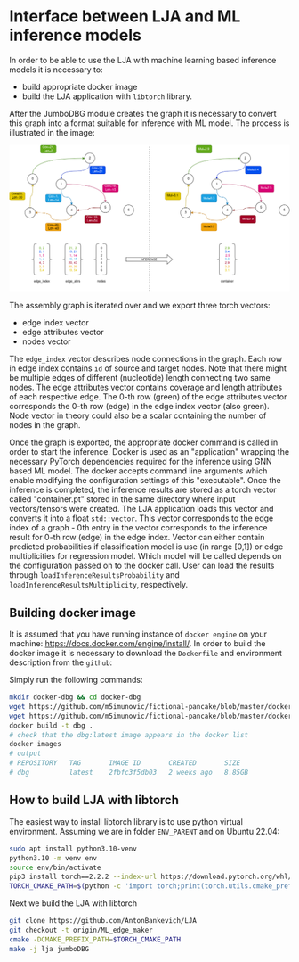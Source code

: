 # Interface between LJA and ML inference models

In order to be able to use the LJA with machine learning based inference models it is necessary to:
 - build appropriate docker image
 - build the LJA application with `libtorch` library.

After the JumboDBG module creates the graph it is necessary to convert this graph into a format suitable for inference with ML model.
The process is illustrated in the image:

![LJAInference](./.attachments/LJAInference.drawio.png)

The assembly graph is iterated over and we export three torch vectors:
* edge index vector
* edge attributes vector
* nodes vector

The `edge_index` vector describes node connections in the graph.
Each row in edge index contains `id` of source and target nodes.
Note that there might be multiple edges of different (nucleotide) length connecting two same nodes.
The edge attributes vector contains coverage and length attributes of each respective edge.
The 0-th row (green) of the edge attributes vector corresponds the 0-th row (edge) in the edge index vector (also green).
Node vector in theory could also be a scalar containing the number of nodes in the graph.

Once the graph is exported, the appropriate docker command is called in order to start the inference.
Docker is used as an "application" wrapping the necessary PyTorch dependencies required for the inference using GNN based ML model.
The docker accepts command line arguments which enable modifying the configuration settings of this "executable".
Once the inference is completed, the inference results are stored as a torch vector called "container.pt" stored in the same directory where input vectors/tensors were created.
The LJA application loads this vector and converts it into a float `std::vector`.
This vector corresponds to the edge index of a graph - 0th entry in the vector corresponds to the inference result for 0-th row (edge) in the edge index.
Vector can either contain predicted probabilities if classification model is use (in range [0,1]) or edge multiplicities for regression model.
Which model will be called depends on the configuration passed on to the docker call.
User can load the results through `loadInferenceResultsProbability` and `loadInferenceResultsMultiplicity`, respectively.


## Building docker image
It is assumed that you have running instance of `docker engine` on your machine: https://docs.docker.com/engine/install/.
In order to build the docker image it is necessary to download the `Dockerfile` and environment description from the `github`:

Simply run the following commands:
```Bash
mkdir docker-dbg && cd docker-dbg
wget https://github.com/m5imunovic/fictional-pancake/blob/master/docker/Dockerfile
wget https://github.com/m5imunovic/fictional-pancake/blob/master/docker/environment.yaml
docker build -t dbg .
# check that the dbg:latest image appears in the docker list
docker images
# output 
# REPOSITORY   TAG       IMAGE ID       CREATED       SIZE
# dbg          latest    2fbfc3f5db03   2 weeks ago   8.85GB

```


## How to build LJA with libtorch
The easiest way to install libtorch library is to use python virtual environment.
Assuming we are in folder `ENV_PARENT` and on Ubuntu 22.04:
```Bash
sudo apt install python3.10-venv
python3.10 -m venv env
source env/bin/activate
pip3 install torch==2.2.2 --index-url https://download.pytorch.org/whl/cpu
TORCH_CMAKE_PATH=$(python -c 'import torch;print(torch.utils.cmake_prefix_path)')
```

Next we build the LJA with libtorch
```Bash
git clone https://github.com/AntonBankevich/LJA
git checkout -t origin/ML_edge_maker
cmake -DCMAKE_PREFIX_PATH=$TORCH_CMAKE_PATH
make -j lja jumboDBG
```

